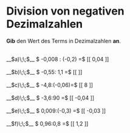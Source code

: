 <!--
version:  0.0.1

language: de

@style
main > *:not(:last-child) {
  margin-bottom: 3rem;
}

input {
    text-align: center;
}

.flex-container {
    display: flex;
    flex-wrap: wrap;
    align-items: stretch;
    gap: 20px;
}

.flex-child {
    flex: 1;
    min-width: 350px;
    margin-right: 20px;
}

@media (max-width: 400px) {
    .flex-child {
        flex: 100%;
        margin-right: 0;
    }
}
@end

formula: \carry   \textcolor{red}{\scriptsize #1}
formula: \digit   \rlap{\carry{#1}}\phantom{#2}#2
formula: \permil  \text{‰}

import: https://raw.githubusercontent.com/LiaTemplates/Tikz-Jax/main/README.md

script: https://cdn.jsdelivr.net/gh/LiaTemplates/Tikz-Jax@main/dist/index.js


tags: Division, Negative Zahlen, Dezimalzahlen, leicht, niedrig, Angeben

comment: Dividiere negative Dezimalzahlen im Kopf.

author: Martin Lommatzsch

-->




# Division von negativen Dezimalzahlen

**Gib** den Wert des Terms in Dezimalzahlen **an**.

<section class="flex-container">

<div class="flex-child">
<br>
__$a)\;\;$__ $ -0,008 : (-0,2) =$ [[  0,04  ]]
<br>
</div> 
<div class="flex-child">
<br>
__$b)\;\;$__ $ -0,55: 1,1 =$ [[    ]]
<br>
</div> 
<div class="flex-child">
<br>
__$c)\;\;$__ $ -4,8:(-0,06)=$ [[  8  ]]
<br>
</div> 
<div class="flex-child">
<br>
__$d)\;\;$__ $ -3,6:90 =$ [[  -0,04  ]]
<br>
</div> 
<div class="flex-child">
<br>
__$e)\;\;$__ $ 0,009:(-0,3) =$ [[  -0,03  ]]
<br>
</div> 
<div class="flex-child">
<br>
__$f)\;\;$__ $ 0,96:0,8 =$ [[  1,2  ]]
<br>
</div> 
</section>
<br>
<br>
<br>
<br>

